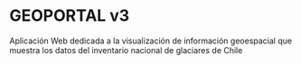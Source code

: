 # GEOPORTAL v3

Aplicación Web dedicada a la visualización de información geoespacial que muestra los datos del inventario nacional de glaciares de Chile